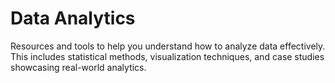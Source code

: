 # Data Analytics
Resources and tools to help you understand how to analyze data effectively. This includes statistical methods, visualization techniques, and case studies showcasing real-world analytics.

